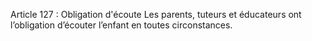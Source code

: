 Article 127 : Obligation d'écoute
Les parents, tuteurs et éducateurs ont l’obligation d’écouter l’enfant en toutes circonstances.